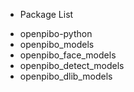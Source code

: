 + Package List
 - openpibo-python
 - openpibo_models
 - openpibo_face_models
 - openpibo_detect_models
 - openpibo_dlib_models
